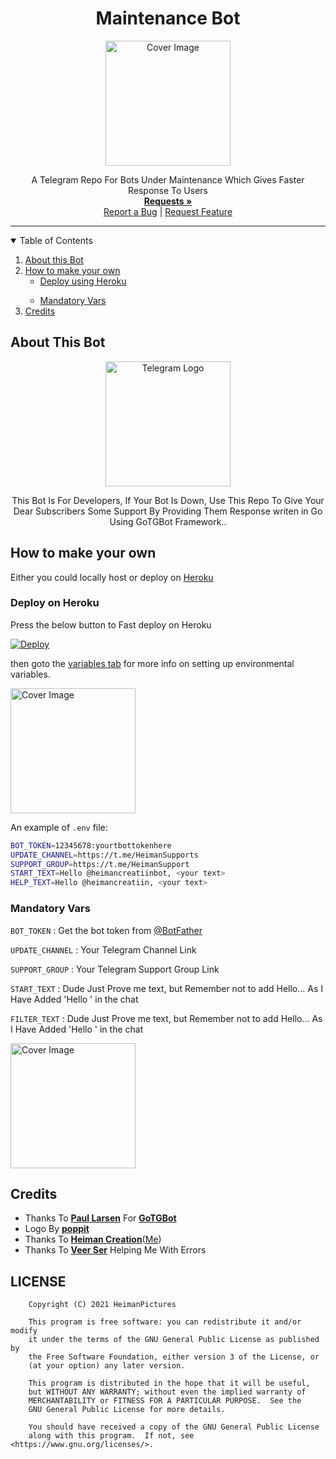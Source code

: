 <h1 align="center">Maintenance Bot</h1>
<p align="center">
  <a href="https://github.com/HeimanPictures/GoMaintainanceBot">
    <img src="https://github.com/HeimanPictures/GoMaintainanceBot/blob/master/Maintainance-Bot.png" alt="Cover Image" width="200">
  </a>
<p align="center">
  <a href="https://github.com/HeimanPictures/GoMaintainanceBot">
  </a>
  <p align="center">
    A Telegram Repo For Bots Under Maintenance Which Gives Faster Response To Users
    <br />
    <a href="https://telegram.dog/HeimanSupport"><strong>Requests »</strong></a>
    <br />
    <a href="https://github.com/HeimanPictures/GoMaintainanceBot/issues">Report a Bug</a>
    |
    <a href="https://github.com/HeimanPictures/GoMaintainanceBot/issues">Request Feature</a>
  </p>
</p>

<hr>

<details open="open">
  <summary>Table of Contents</summary>
  <ol>
    <li>
      <a href="#about-this-bot">About this Bot</a>
    </li>
    <li>
      <a href="#how-to-make-your-own">How to make your own</a>
      <ul>
        <li><a href="#deploy-on-heroku">Deploy using Heroku</a></li>
      </ul>
    </li>
    <ul>
      <li><a href="#mandatory-vars">Mandatory Vars</a></li>
    </ul>
    <li><a href="#credits">Credits</a></li>
  </ol>
</details>


## About This Bot

<p align="center">
    <a href="https://github.com/HeimanPictures/GoMaintainanceBot/">
        <img src="https://telegra.ph/file/b15170ea0826d49c730a3.png" height="200" width="200" alt="Telegram Logo">
    </a>
</p>
<p align='center'>
    This Bot Is For Developers, If Your Bot Is Down, Use This Repo To Give Your Dear Subscribers Some Support By Providing Them Response writen in Go Using GoTGBot Framework..
</p>


## How to make your own

Either you could locally host or deploy on [Heroku](https://heroku.com)

### Deploy on Heroku

Press the below button to Fast deploy on Heroku

[![Deploy](https://www.herokucdn.com/deploy/button.svg)](https://heroku.com/deploy?template=https://github.com/HeimanPictures/GoMaintainanceBot/tree/master/)

then goto the <a href="#mandatory-vars">variables tab</a> for more info on setting up environmental variables.

  <a href="https://github.com/HeimanPictures/GoMaintainanceBot">
    <img src="https://github.com/HeimanPictures/GoMaintainanceBot/blob/master/ss/IMG_20210702_124150.jpg" alt="Cover Image" width="200">
  </a>

An example of `.env` file:

```sh
BOT_TOKEN=12345678:yourtbottokenhere
UPDATE_CHANNEL=https://t.me/HeimanSupports
SUPPORT_GROUP=https://t.me/HeimanSupport
START_TEXT=Hello @heimancreatiinbot, <your text>
HELP_TEXT=Hello @heimancreatiin, <your text>
```

### Mandatory Vars

`BOT_TOKEN` : Get the bot token from [@BotFather](https://telegram.dog/BotFather)

`UPDATE_CHANNEL` : Your Telegram Channel Link

`SUPPORT_GROUP` : Your Telegram Support Group Link

`START_TEXT` : Dude Just Prove me text, but Remember not to add Hello... As I Have Added 'Hello <your bot username>' in the chat

`FILTER_TEXT` : Dude Just Prove me text, but Remember not to add Hello... As I Have Added 'Hello <your bot username>' in the chat

  <a href="https://github.com/HeimanPictures/GoMaintainanceBot">
    <img src="https://github.com/HeimanPictures/GoMaintainanceBot/blob/master/ss/IMG_20210702_124342.jpg" alt="Cover Image" width="200">
  </a>


## Credits

- Thanks To <b>[Paul Larsen](https://github.com/PaulSonOfLars/)</b> For <b>[GoTGBot](https://github.com/PaulSonOfLars/gotgbot/v2)</b>
- Logo By <b>[poppit](https://telegram.dog/poppit/)</b>
- Thanks To <b>[Heiman Creation](https://github.com/HeimanPictures/)</b>([Me](https://telegram.dog/HeimanCreation/))
- Thanks To <b>[Veer Ser]()</b> Helping Me With Errors
## LICENSE

```
    Copyright (C) 2021 HeimanPictures

    This program is free software: you can redistribute it and/or modify
    it under the terms of the GNU General Public License as published by
    the Free Software Foundation, either version 3 of the License, or
    (at your option) any later version.

    This program is distributed in the hope that it will be useful,
    but WITHOUT ANY WARRANTY; without even the implied warranty of
    MERCHANTABILITY or FITNESS FOR A PARTICULAR PURPOSE.  See the
    GNU General Public License for more details.

    You should have received a copy of the GNU General Public License
    along with this program.  If not, see <https://www.gnu.org/licenses/>.
```
